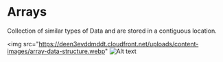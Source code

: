 # Arrays
Collection of similar types of Data and are stored in a contiguous location.

<img src="https://deen3evddmddt.cloudfront.net/uploads/content-images/array-data-structure.webp" </img>
![Alt text](https://deen3evddmddt.cloudfront.net/uploads/content-images/array-data-structure.webp)
